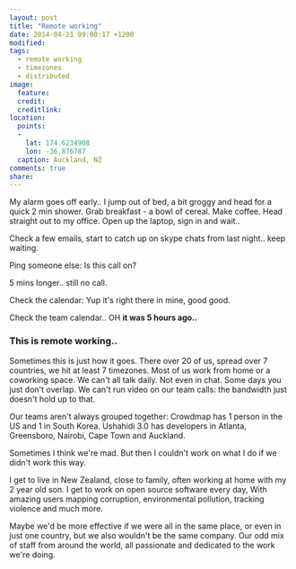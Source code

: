 ```yaml
---
layout: post
title: "Remote working"
date: 2014-04-21 09:00:17 +1200
modified:
tags:
  - remote working
  - timezones
  - distributed
image:
  feature:
  credit:
  creditlink:
location:
  points:
  -
    lat: 174.6234908
    lon: -36.876787
  caption: Auckland, NZ
comments: true
share:
---
```


My alarm goes off early.. I jump out of bed, a bit groggy and head for a quick 2 min shower.
Grab breakfast - a bowl of cereal.
Make coffee.
Head straight out to my office.
Open up the laptop, sign in and wait..


Check a few emails, start to catch up on skype chats from last night.. keep waiting.

Ping someone else: Is this call on?

5 mins longer.. still no call.

Check the calendar: Yup it's right there in mine, good good.

Check the team calendar.. OH **it was 5 hours ago..**

### This is remote working..

Sometimes this is just how it goes. There over 20 of us, spread over 7 countries, we hit at least 7 timezones. Most of us work from home or a coworking space. We can't all talk daily. Not even in chat. Some days you just don't overlap. We can't run video on our team calls: the bandwidth just doesn't hold up to that.

Our teams aren't always grouped together: Crowdmap has 1 person in the US and 1 in South Korea. Ushahidi 3.0 has developers in Atlanta, Greensboro, Nairobi, Cape Town and Auckland.

Sometimes I think we're mad. But then I couldn't work on what I do if we didn't work this way.

I get to live in New Zealand, close to family, often working at home with my 2 year old son. I get to work on open source software every day, With amazing users mapping corruption, environmental pollution, tracking violence and much more.

Maybe we'd be more effective if we were all in the same place, or even in just one country, but we also wouldn't be the same company. Our odd mix of staff from around the world, all passionate and dedicated to the work we're doing.
